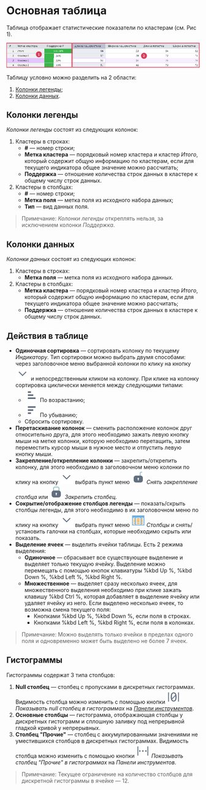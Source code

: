 # Основная таблица

Таблица отображает статистические показатели по кластерам (см. Рис 1).

![Основная таблица.](./images/cluster-profilies-main-table.png)

Таблицу условно можно разделить на 2 области:

1. [Колонки легенды](#kolonki-legendy);
2. [Колонки данных](#kolonki-dannykh).

## Колонки легенды

*Колонки легенды* состоят из следующих колонок:

1. Кластеры в строках:
   * **#** — номер строки;
   * **Метка кластера** — порядковый номер кластера и кластер *Итого*, который содержит общую информацию по кластерам, если для текущего индикатора общее значение можно рассчитать;
   * **Поддержка** — отношение количества строк данных в кластере к общему числу строк данных.
2. Кластеры в столбцах:
   * **#** — номер строки;
   * **Метка поля** — метка поля из исходного набора данных;
   * **Тип** — вид данных поля.

>Примечание: *Колонки легенды* откреплять нельзя, за исключением колонки *Поддержка*.

## Колонки данных

*Колонки данных* состоят из следующих колонок:

1. Кластеры в строках:
   * **Метка поля** — метка поля из исходного набора данных.
2. Кластеры в столбцах:
   * **Метка кластера** — порядковый номер кластера и кластер *Итого*, который содержит общую информацию по кластерам, если для текущего индикатора общее значение можно рассчитать;
   * **Поддержка** — отношение количества строк данных в кластере к общему числу строк данных.

## Действия в таблице

* **Одиночная сортировка** — сортировать колонку по текущему *Индикатору*. Тип сортировки можно выбрать двумя способами: через заголовочное меню выбранной колонки по клику на кнопку ![Раскрыть](../../images/icons/toolbar-controls/down_default.svg) и непосредственным кликом на колонку. При клике на колонку сортировка циклически меняется между следующими типами:
  * ![По возрастанию](../../images/icons/toolbar-controls/low-to-hight_default.svg) По возрастанию;
  * ![По убыванию](../../images/icons/toolbar-controls/hight-to-low_default.svg) По убыванию;
  * Сбросить сортировку.
* **Перетаскивание колонок** — сменить расположение колонок друг относительно друга, для этого необходимо зажать левую кнопку мыши на метке колонки, которую необходимо перетащить, затем переместить курсор мыши в нужное место и отпустить левую кнопку мыши.
* **Закрепление/открепление колонки** — закрепить/открепить колонку, для этого необходимо в заголовочном меню колонки по клику на кнопку ![Раскрыть](../../images/icons/toolbar-controls/down_default.svg) выбрать пункт меню ![Снять закрепление столбца](../../images/icons/grid/hmenu-unlock.svg) *Снять закрепление столбца* или ![Закрепить столбец](../../images/icons/grid/hmenu-lock.svg) *Закрепить столбец*.
* **Сокрытие/отображение столбцов легенды** — показать/скрыть столбцы легенды, для этого необходимо в их заголовочном меню по клику на кнопку ![Раскрыть](../../images/icons/toolbar-controls/down_default.svg) выбрать пункт меню ![Столбцы](../../images/icons/grid/columns.svg) *Столбцы* и снять/установить галочки на столбцах, которые необходимо скрыть или показать.
* **Выделение ячеек** — выделить ячейки таблицы. Есть 2 режима выделения:
    * **Одиночное** — сбрасывает все существующее выделение и выделяет только текущую ячейку. Выделение можно перемещать с помощью кнопок клавиатуры %kbd Up %, %kbd Down %, %kbd Left %, %kbd Right %.
    * **Множественное** — выделяет сразу несколько ячеек, для множественного выделения необходимо при клике зажать клавишу %kbd Ctrl %, которая добавляет в выделение ячейку или удаляет ячейку из него. Если выделено несколько ячеек, то возможна смена текущего поля:
      * Кнопками %kbd Up %, %kbd Down %, если поля в строках.
      * Кнопками %kbd Left %, %kbd Right %, если поля в колонках.

>Примечание: Можно выделять только ячейки в пределах одного поля и одновременно может быть выделено не более 7 ячеек.

## Гистограммы

Гистограммы содержат 3 типа столбцов:

1. **Null столбец** — столбец с пропусками в дискретных гистограммах. Видимость столбца можно изменить с помощью кнопки ![Показывать null столбец в гистограммах](../../images/icons/toolbar-controls/null-count_default.svg) *Показывать null столбец в гистограммах* на [*Панели инструментов*](./toolbar.md).
2. **Основные столбцы** — гистограмма, отображающая столбцы у дискретных гистограмм и сплошную заливку под непрерывной гладкой кривой у непрерывных.
3. **Столбец "Прочие"** — столбец с аккумулированными значениями не уместившихся столбцов в дискретных гистограммах. Видимость столбца можно изменить с помощью кнопки ![Показывать столбец "Прочие" в гистограммах](../../images/icons/viewers/cluster-profiles/cluster-profiles/sliced_18x18/residue-count_default.svg) *Показывать столбец "Прочие" в гистограммах* на *Панели инструментов*.

>Примечание: Текущее ограничение на количество столбцов для дискретной гистограммы в ячейке — 12.
